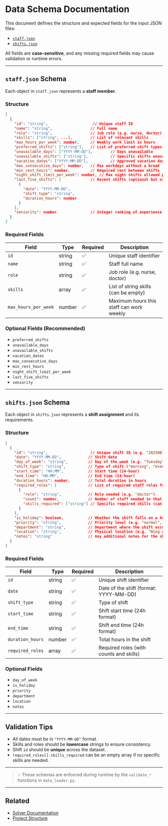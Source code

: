 # Data Schema Documentation

This document defines the structure and expected fields for the input JSON files:

- [`staff.json`](#staffjson-schema)
- [`shifts.json`](#shiftsjson-schema)

All fields are **case-sensitive**, and any missing required fields may cause validation or runtime errors.

---

## `staff.json` Schema

Each object in `staff.json` represents a **staff member**.

### Structure

```json
[
  {
    "id": "string",                    // Unique staff ID
    "name": "string",                 // Full name
    "role": "string",                 // Job role (e.g. nurse, doctor)
    "skills": ["string", ...],        // List of relevant skills
    "max_hours_per_week": number,     // Weekly work limit in hours
    "preferred_shifts": ["string"],   // List of preferred shift types (e.g. "morning")
    "unavailable_days": ["YYYY-MM-DD"],        // Days unavailable
    "unavailable_shifts": ["string"],          // Specific shifts unavailable (e.g. "2025-08-12_night")
    "vacation_dates": ["YYYY-MM-DD"],          // Approved vacation days
    "max_consecutive_days": number,   // Max workdays without a break
    "min_rest_hours": number,         // Required rest between shifts
    "night_shift_limit_per_week": number, // Max night shifts allowed per week
    "last_five_shifts": [             // Recent shifts (optional but useful)
      {
        "date": "YYYY-MM-DD",
        "shift_type": "string",
        "duration_hours": number
      }
    ],
    "seniority": number               // Integer ranking of experience or priority
  }
]
```

### Required Fields

| Field                | Type     | Required | Description                               |
|---------------------|----------|----------|-------------------------------------------|
| `id`                | string   | ✅       | Unique staff identifier                   |
| `name`              | string   | ✅       | Staff full name                           |
| `role`              | string   | ✅       | Job role (e.g. nurse, doctor)             |
| `skills`            | array    | ✅       | List of string skills (can be empty)      |
| `max_hours_per_week`| number   | ✅       | Maximum hours this staff can work weekly  |

### Optional Fields (Recommended)

- `preferred_shifts`
- `unavailable_days`
- `unavailable_shifts`
- `vacation_dates`
- `max_consecutive_days`
- `min_rest_hours`
- `night_shift_limit_per_week`
- `last_five_shifts`
- `seniority`

---

## `shifts.json` Schema

Each object in `shifts.json` represents a **shift assignment** and its requirements.

### Structure

```json
[
  {
    "id": "string",                   // Unique shift ID (e.g. "20250814E")
    "date": "YYYY-MM-DD",            // Shift date
    "day_of_week": "string",         // Day of the week (e.g. "Tuesday")
    "shift_type": "string",          // Type of shift ("morning", "evening", "night")
    "start_time": "HH:MM",           // Start time (24-hour)
    "end_time": "HH:MM",             // End time (24-hour)
    "duration_hours": number,        // Total duration in hours
    "required_roles": [              // List of required staff roles for the shift
      {
        "role": "string",            // Role needed (e.g. "doctor")
        "count": number,             // Number of staff needed in that role
        "skills_required": ["string"] // Specific required skills (can be empty)
      }
    ],
    "is_holiday": boolean,           // Whether the shift falls on a holiday
    "priority": "string",            // Priority level (e.g. "normal", "high")
    "department": "string",          // Department where the shift occurs
    "location": "string",            // Physical location (e.g. "Wing A")
    "notes": "string"                // Any additional notes for the shift
  }
]
```

### Required Fields

| Field            | Type     | Required | Description                                   |
|------------------|----------|----------|-----------------------------------------------|
| `id`            | string   | ✅       | Unique shift identifier                        |
| `date`          | string   | ✅       | Date of the shift (format: YYYY-MM-DD)         |
| `shift_type`    | string   | ✅       | Type of shift                                  |
| `start_time`    | string   | ✅       | Shift start time (24h format)                  |
| `end_time`      | string   | ✅       | Shift end time (24h format)                    |
| `duration_hours`| number   | ✅       | Total hours in the shift                       |
| `required_roles`| array    | ✅       | Required roles (with counts and skills)        |

### Optional Fields

- `day_of_week`
- `is_holiday`
- `priority`
- `department`
- `location`
- `notes`

---

## Validation Tips

- All dates must be in `"YYYY-MM-DD"` format.
- Skills and roles should be **lowercase** strings to ensure consistency.
- Shift `id` should be **unique** across the dataset.
- `required_roles[].skills_required` can be an empty array if no specific skills are needed.

---

> 💡 These schemas are enforced during runtime by the `validate_*` functions in `data_loader.py`.

---

## Related

- [Solver Documentation](./solver.md)
- [Project Structure](../README.md)
